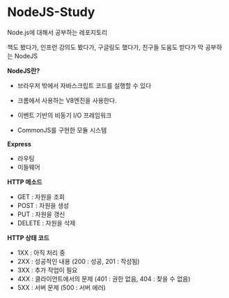 # NodeJS-Study
Node.js에 대해서 공부하는 레포지토리

책도 봤다가, 인프런 강의도 봤다가, 구글링도 했다가, 친구들 도움도 받다가
막 공부하는 NodeJS

<b>NodeJS란?</b>
- 브라우저 밖에서 자바스크립트 코드를 실행할 수 있다

- 크롬에서 사용하는 V8엔진을 사용한다.

- 이벤트 기반의 비동기 I/O 프레임워크

- CommonJS를 구현한 모듈 시스템

<b>Express</b> 
- 라우팅
- 미들웨어

<b>HTTP 메소드</b>
- GET : 자원을 조회
- POST : 자원을 생성
- PUT : 자원을 갱신
- DELETE : 자원을 삭제

<b>HTTP 상태 코드</b>
- 1XX : 아직 처리 중
- 2XX : 성공적인 내용 (200 : 성공, 201 : 작성됨)
- 3XX : 추가 작업이 필요
- 4XX : 클라이언트에서의 문제 (401 : 권한 없음, 404 : 찾을 수 없음)
- 5XX : 서버 문제 (500 : 서버 에러)
